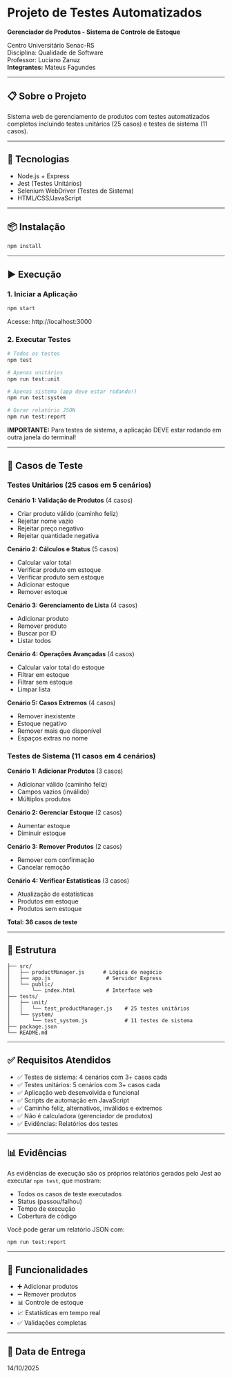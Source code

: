 # Projeto de Testes Automatizados

**Gerenciador de Produtos - Sistema de Controle de Estoque**

Centro Universitário Senac-RS  
Disciplina: Qualidade de Software  
Professor: Luciano Zanuz  
**Integrantes:** Mateus Fagundes

---

## 📋 Sobre o Projeto

Sistema web de gerenciamento de produtos com testes automatizados completos incluindo testes unitários (25 casos) e testes de sistema (11 casos).

---

## 🚀 Tecnologias

- Node.js + Express
- Jest (Testes Unitários)
- Selenium WebDriver (Testes de Sistema)
- HTML/CSS/JavaScript

---

## 📦 Instalação

```bash
npm install
```

---

## ▶️ Execução

### 1. Iniciar a Aplicação
```bash
npm start
```
Acesse: http://localhost:3000

### 2. Executar Testes

```bash
# Todos os testes
npm test

# Apenas unitários
npm run test:unit

# Apenas sistema (app deve estar rodando!)
npm run test:system

# Gerar relatório JSON
npm run test:report
```

**IMPORTANTE:** Para testes de sistema, a aplicação DEVE estar rodando em outra janela do terminal!

---

## 🧪 Casos de Teste

### Testes Unitários (25 casos em 5 cenários)

**Cenário 1: Validação de Produtos** (4 casos)
- Criar produto válido (caminho feliz)
- Rejeitar nome vazio
- Rejeitar preço negativo
- Rejeitar quantidade negativa

**Cenário 2: Cálculos e Status** (5 casos)
- Calcular valor total
- Verificar produto em estoque
- Verificar produto sem estoque
- Adicionar estoque
- Remover estoque

**Cenário 3: Gerenciamento de Lista** (4 casos)
- Adicionar produto
- Remover produto
- Buscar por ID
- Listar todos

**Cenário 4: Operações Avançadas** (4 casos)
- Calcular valor total do estoque
- Filtrar em estoque
- Filtrar sem estoque
- Limpar lista

**Cenário 5: Casos Extremos** (4 casos)
- Remover inexistente
- Estoque negativo
- Remover mais que disponível
- Espaços extras no nome

### Testes de Sistema (11 casos em 4 cenários)

**Cenário 1: Adicionar Produtos** (3 casos)
- Adicionar válido (caminho feliz)
- Campos vazios (inválido)
- Múltiplos produtos

**Cenário 2: Gerenciar Estoque** (2 casos)
- Aumentar estoque
- Diminuir estoque

**Cenário 3: Remover Produtos** (2 casos)
- Remover com confirmação
- Cancelar remoção

**Cenário 4: Verificar Estatísticas** (3 casos)
- Atualização de estatísticas
- Produtos em estoque
- Produtos sem estoque

**Total: 36 casos de teste**

---

## 📁 Estrutura

```
├── src/
│   ├── productManager.js      # Lógica de negócio
│   ├── app.js                  # Servidor Express
│   └── public/
│       └── index.html          # Interface web
├── tests/
│   ├── unit/
│   │   └── test_productManager.js    # 25 testes unitários
│   └── system/
│       └── test_system.js            # 11 testes de sistema
├── package.json
└── README.md
```

---

## ✅ Requisitos Atendidos

- ✅ Testes de sistema: 4 cenários com 3+ casos cada
- ✅ Testes unitários: 5 cenários com 3+ casos cada
- ✅ Aplicação web desenvolvida e funcional
- ✅ Scripts de automação em JavaScript
- ✅ Caminho feliz, alternativos, inválidos e extremos
- ✅ Não é calculadora (gerenciador de produtos)
- ✅ Evidências: Relatórios dos testes

---

## 📊 Evidências

As evidências de execução são os próprios relatórios gerados pelo Jest ao executar `npm test`, que mostram:
- Todos os casos de teste executados
- Status (passou/falhou)
- Tempo de execução
- Cobertura de código

Você pode gerar um relatório JSON com:
```bash
npm run test:report
```

---

## 🎯 Funcionalidades

- ➕ Adicionar produtos
- ➖ Remover produtos
- 📊 Controle de estoque
- 📈 Estatísticas em tempo real
- ✅ Validações completas

---

## 📅 Data de Entrega

14/10/2025
